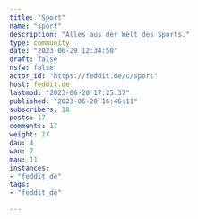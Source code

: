 ```yaml
---
title: "Sport" 
name: "sport"
description: "Alles aus der Welt des Sports."
type: community
date: "2023-06-29 12:34:50"
draft: false
nsfw: false
actor_id: "https://feddit.de/c/sport"
host: feddit.de
lastmod: "2023-06-20 17:25:37"
published: "2023-06-20 16:46:11"
subscribers: 18
posts: 17
comments: 17
weight: 17
dau: 4
wau: 7
mau: 11
instances:
- "feddit_de"
tags: 
- "feddit_de"

---
```

